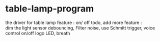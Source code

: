 # table-lamp-program

the driver for table lamp
feature : 
    on/ off
todo, add more feature :     
    dim the light
    sensor debouncing, Filter noise, use Schmitt trigger,
    voice control on/off
    logo LED, breath 
